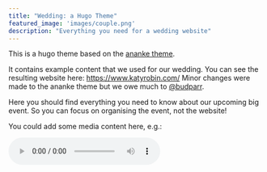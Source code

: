 ```yaml
---
title: "Wedding: a Hugo Theme"
featured_image: 'images/couple.png'
description: "Everything you need for a wedding website"
---
```


This is a hugo theme based on the [ananke theme](https://themes.gohugo.io/gohugo-theme-ananke/).

It contains example content that we used for our wedding.
You can see the resulting website here: https://www.katyrobin.com/
Minor changes were made to the ananke theme but we owe much to [@budparr](https://github.com/budparr).

Here you should find everything you need to know about our upcoming big event.
So you can focus on organising the event, not the website!

You could add some media content here, e.g.:

<audio controls>
  <source src="katy-robin-shout-out.ogg" type="audio/ogg">
Your browser does not support the audio element.
</audio>